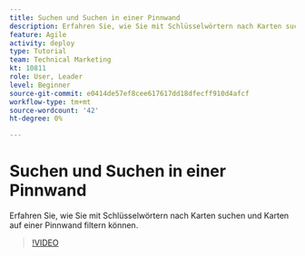 ```yaml
---
title: Suchen und Suchen in einer Pinnwand
description: Erfahren Sie, wie Sie mit Schlüsselwörtern nach Karten suchen und Karten auf einer Pinnwand filtern können.
feature: Agile
activity: deploy
type: Tutorial
team: Technical Marketing
kt: 10811
role: User, Leader
level: Beginner
source-git-commit: e0414de57ef8cee617617dd18dfecff910d4afcf
workflow-type: tm+mt
source-wordcount: '42'
ht-degree: 0%

---
```


# Suchen und Suchen in einer Pinnwand

Erfahren Sie, wie Sie mit Schlüsselwörtern nach Karten suchen und Karten auf einer Pinnwand filtern können.

>[!VIDEO](https://video.tv.adobe.com/v/3410570)
